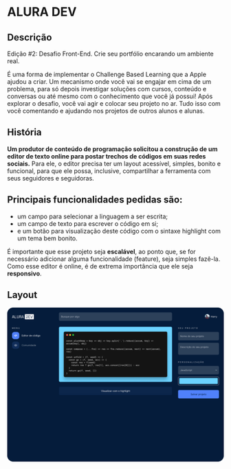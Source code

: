 # **ALURA DEV**



## Descrição

Edição #2: Desafio Front-End. Crie seu portfólio encarando um ambiente real.

É uma forma de implementar o Challenge Based Learning que a Apple ajudou a criar. Um mecanismo onde você vai se engajar em cima de um problema,  para só depois investigar soluções com cursos, conteúdo e conversas ou  até mesmo com o conhecimento que você já possui! Após explorar o  desafio, você vai agir e colocar seu projeto no ar. Tudo isso com você  comentando e ajudando nos projetos de outros alunos e alunas.	

História
---------------------------------------------------------------------------------------

**Um produtor de conteúdo de programação solicitou a construção de um editor de texto online para postar trechos de códigos em suas redes sociais.** Para ele, o editor precisa ter um layout acessível, simples, bonito e funcional, para que ele possa, inclusive, compartilhar a ferramenta com seus seguidores e seguidoras. 

## Principais funcionalidades pedidas são:

- um campo para selecionar a linguagem a ser escrita; 
- um campo de texto para escrever o código em si; 
- e um botão para visualização deste código com o sintaxe highlight com um tema bem bonito. 

É importante que esse projeto seja **escalável**, ao ponto que, se for necessário adicionar alguma funcionalidade (feature), seja simples fazê-la. Como esse editor é online, é de extrema importância que ele seja **responsivo**.


## Layout

![Design Desktop](layout/layout-desktop.jpg)
